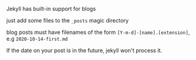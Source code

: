 ---
---

Jekyll has built-in support for blogs

just add some files to the `_posts` magic directory

blog posts must have filenames of the form `[Y-m-d]-[name].[extension]`, e.g `2020-10-14-first.md`

If the date on your post is in the future, jekyll won't process it.
